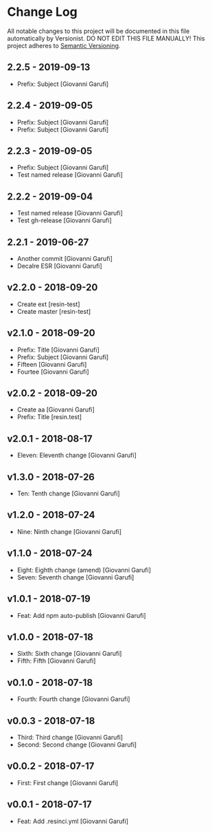 # Change Log

All notable changes to this project will be documented in this file
automatically by Versionist. DO NOT EDIT THIS FILE MANUALLY!
This project adheres to [Semantic Versioning](http://semver.org/).

## 2.2.5 - 2019-09-13

* Prefix: Subject [Giovanni Garufi]

## 2.2.4 - 2019-09-05

* Prefix: Subject [Giovanni Garufi]
* Prefix: Subject [Giovanni Garufi]

## 2.2.3 - 2019-09-05

* Prefix: Subject [Giovanni Garufi]
* Test named release [Giovanni Garufi]

## 2.2.2 - 2019-09-04

* Test named release [Giovanni Garufi]
* Test gh-release [Giovanni Garufi]

## 2.2.1 - 2019-06-27

* Another commit [Giovanni Garufi]
* Decalre ESR [Giovanni Garufi]

## v2.2.0 - 2018-09-20

* Create ext [resin-test]
* Create master [resin-test]

## v2.1.0 - 2018-09-20

* Prefix: Title [Giovanni Garufi]
* Prefix: Subject [Giovanni Garufi]
* Fifteen [Giovanni Garufi]
* Fourtee [Giovanni Garufi]

## v2.0.2 - 2018-09-20

* Create aa [Giovanni Garufi]
* Prefix: Title [resin.test]

## v2.0.1 - 2018-08-17

* Eleven: Eleventh change [Giovanni Garufi]

## v1.3.0 - 2018-07-26

* Ten: Tenth change [Giovanni Garufi]

## v1.2.0 - 2018-07-24

* Nine: Ninth change [Giovanni Garufi]

## v1.1.0 - 2018-07-24

* Eight: Eighth change (amend) [Giovanni Garufi]
* Seven: Seventh change [Giovanni Garufi]

## v1.0.1 - 2018-07-19

* Feat: Add npm auto-publish [Giovanni Garufi]

## v1.0.0 - 2018-07-18

* Sixth: Sixth change [Giovanni Garufi]
* Fifth: Fifth [Giovanni Garufi]

## v0.1.0 - 2018-07-18

* Fourth: Fourth change [Giovanni Garufi]

## v0.0.3 - 2018-07-18

* Third: Third change [Giovanni Garufi]
* Second: Second change [Giovanni Garufi]

## v0.0.2 - 2018-07-17

* First: First change [Giovanni Garufi]

## v0.0.1 - 2018-07-17

* Feat: Add .resinci.yml [Giovanni Garufi]


